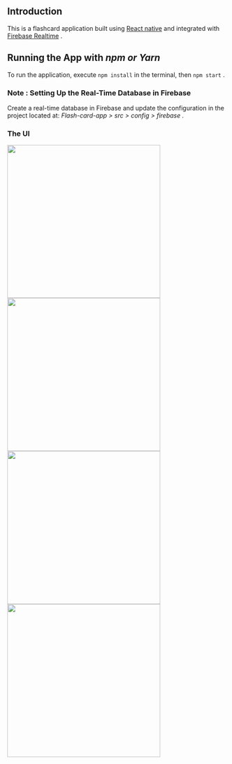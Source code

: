
## Introduction
This is a flashcard application built using [React native](https://reactnative.dev/) and integrated with  [Firebase Realtime](https://firebase.google.com/) .

## Running the App with *npm or Yarn*
To run the application, execute  `npm install` in the terminal, then `npm start` .

### Note  : Setting Up the Real-Time Database in Firebase
Create a real-time database in Firebase and update the configuration in the project located at:
*Flash-card-app > src > config > firebase .*

### The UI

<img src='https://github.com/Sbinsuwaylih/Flash-card-app/assets/117676731/553bc1a9-6dff-45e8-b77b-2adea8c6b9dc' width='350'>


<img src='https://github.com/Sbinsuwaylih/Flash-card-app/assets/117676731/d0249efc-5dfb-4973-88a9-6cad69f5403c' width='350'>

<img src='https://github.com/Sbinsuwaylih/Flash-card-app/assets/117676731/c6ec598b-690b-4995-8265-2f0b4218f98d' width='350'>

<img src='https://github.com/Sbinsuwaylih/Flash-card-app/assets/117676731/cc021f8b-5fd7-45fe-93fd-813432aa5be1' width='350'>



